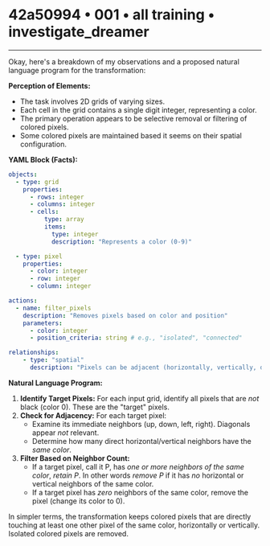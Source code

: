 # 42a50994 • 001 • all training • investigate_dreamer

---
Okay, here's a breakdown of my observations and a proposed natural language program for the transformation:

**Perception of Elements:**

*   The task involves 2D grids of varying sizes.
*   Each cell in the grid contains a single digit integer, representing a color.
*   The primary operation appears to be selective removal or filtering of colored pixels.
*    Some colored pixels are maintained based it seems on their spatial configuration.

**YAML Block (Facts):**



```yaml
objects:
  - type: grid
    properties:
      - rows: integer
      - columns: integer
      - cells:
          type: array
          items:
            type: integer
            description: "Represents a color (0-9)"

  - type: pixel
    properties:
      - color: integer
      - row: integer
      - column: integer

actions:
  - name: filter_pixels
    description: "Removes pixels based on color and position"
    parameters:
      - color: integer
      - position_criteria: string # e.g., "isolated", "connected"

relationships:
    - type: "spatial"
      description: "Pixels can be adjacent (horizontally, vertically, diagonally)"
```



**Natural Language Program:**

1.  **Identify Target Pixels:** For each input grid, identify all pixels that are *not* black (color 0). These are the "target" pixels.
2.  **Check for Adjacency:** For each target pixel:
    *   Examine its immediate neighbors (up, down, left, right). Diagonals appear *not* relevant.
    * Determine how many direct horizontal/vertical neighbors have the *same color*.
3. **Filter Based on Neighbor Count:**
    * If a target pixel, call it P, has *one or more neighbors of the same color*, *retain P*. In other words *remove P* if it has *no* horizontal or vertical neighbors of the same color.
    *   If a target pixel has *zero* neighbors of the same color, remove the pixel (change its color to 0).

In simpler terms, the transformation keeps colored pixels that are directly touching at least one other pixel of the same color, horizontally or vertically. Isolated colored pixels are removed.

